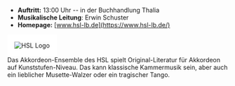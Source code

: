- __Auftritt:__ 13:00 Uhr -- in der Buchhandlung Thalia
- __Musikalische Leitung__: Erwin Schuster
- __Homepage:__ [www.hsl-lb.de](https://www.hsl-lb.de/)

<div class="row">
   <div class="col-2">
    <img src="{% link assets/img/teilnehmer/hsl.jpg %}" alt="HSL Logo" 
         class="img-fluid"
         style="border: 1rem solid white;"> 
   </div>
    <div class="col">
       Das Akkordeon-Ensemble des HSL spielt Original-Literatur für Akkordeon auf Kunststufen-Niveau. Das kann klassische
       Kammermusik sein, aber auch ein lieblicher Musette-Walzer oder ein tragischer Tango.
    </div>
</div>


